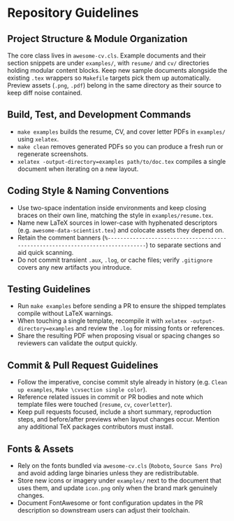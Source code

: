 # Repository Guidelines

## Project Structure & Module Organization

The core class lives in `awesome-cv.cls`. Example documents and their section
snippets are under `examples/`, with `resume/` and `cv/` directories holding
modular content blocks. Keep new sample documents alongside the existing `.tex`
wrappers so `Makefile` targets pick them up automatically. Preview assets
(`.png`, `.pdf`) belong in the same directory as their source to keep diff noise
contained.

## Build, Test, and Development Commands

- `make examples` builds the resume, CV, and cover letter PDFs in `examples/`
  using `xelatex`.
- `make clean` removes generated PDFs so you can produce a fresh run or
  regenerate screenshots.
- `xelatex -output-directory=examples path/to/doc.tex` compiles a single
  document when iterating on a new layout.

## Coding Style & Naming Conventions

- Use two-space indentation inside environments and keep closing braces on their
  own line, matching the style in `examples/resume.tex`.
- Name new LaTeX sources in lower-case with hyphenated descriptors (e.g.
  `awesome-data-scientist.tex`) and colocate assets they depend on.
- Retain the comment banners
  (`%-------------------------------------------------------------------------------`)
  to separate sections and aid quick scanning.
- Do not commit transient `.aux`, `.log`, or cache files; verify `.gitignore`
  covers any new artifacts you introduce.

## Testing Guidelines

- Run `make examples` before sending a PR to ensure the shipped templates
  compile without LaTeX warnings.
- When touching a single template, recompile it with
  `xelatex -output-directory=examples` and review the `.log` for missing fonts
  or references.
- Share the resulting PDF when proposing visual or spacing changes so reviewers
  can validate the output quickly.

## Commit & Pull Request Guidelines

- Follow the imperative, concise commit style already in history (e.g.
  `Clean up examples`, `Make \cvsection single color`).
- Reference related issues in commit or PR bodies and note which template files
  were touched (`resume`, `cv`, `coverletter`).
- Keep pull requests focused, include a short summary, reproduction steps, and
  before/after previews when layout changes occur. Mention any additional TeX
  packages contributors must install.

## Fonts & Assets

- Rely on the fonts bundled via `awesome-cv.cls` (`Roboto`, `Source Sans Pro`)
  and avoid adding large binaries unless they are redistributable.
- Store new icons or imagery under `examples/` next to the document that uses
  them, and update `icon.png` only when the brand mark genuinely changes.
- Document FontAwesome or font configuration updates in the PR description so
  downstream users can adjust their toolchain.
